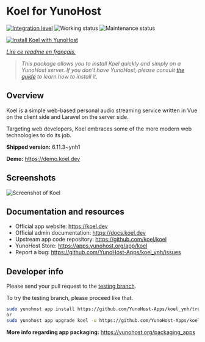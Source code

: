 <!--
N.B.: This README was automatically generated by https://github.com/YunoHost/apps/tree/master/tools/README-generator
It shall NOT be edited by hand.
-->

# Koel for YunoHost

[![Integration level](https://dash.yunohost.org/integration/koel.svg)](https://dash.yunohost.org/appci/app/koel) ![Working status](https://ci-apps.yunohost.org/ci/badges/koel.status.svg) ![Maintenance status](https://ci-apps.yunohost.org/ci/badges/koel.maintain.svg)

[![Install Koel with YunoHost](https://install-app.yunohost.org/install-with-yunohost.svg)](https://install-app.yunohost.org/?app=koel)

*[Lire ce readme en français.](./README_fr.md)*

> *This package allows you to install Koel quickly and simply on a YunoHost server.
If you don't have YunoHost, please consult [the guide](https://yunohost.org/#/install) to learn how to install it.*

## Overview

Koel is a simple web-based personal audio streaming service written in Vue on the client side and Laravel on the server side.

Targeting web developers, Koel embraces some of the more modern web technologies to do its job.


**Shipped version:** 6.11.3~ynh1

**Demo:** https://demo.koel.dev

## Screenshots

![Screenshot of Koel](./doc/screenshots/showcase.png)

## Documentation and resources

* Official app website: <https://koel.dev>
* Official admin documentation: <https://docs.koel.dev>
* Upstream app code repository: <https://github.com/koel/koel>
* YunoHost Store: <https://apps.yunohost.org/app/koel>
* Report a bug: <https://github.com/YunoHost-Apps/koel_ynh/issues>

## Developer info

Please send your pull request to the [testing branch](https://github.com/YunoHost-Apps/koel_ynh/tree/testing).

To try the testing branch, please proceed like that.

``` bash
sudo yunohost app install https://github.com/YunoHost-Apps/koel_ynh/tree/testing --debug
or
sudo yunohost app upgrade koel -u https://github.com/YunoHost-Apps/koel_ynh/tree/testing --debug
```

**More info regarding app packaging:** <https://yunohost.org/packaging_apps>
